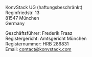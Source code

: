 KonvStack UG (haftungsbeschränkt)  
Reginfriedstr. 13  
81547 München  
Germany

Geschäftsführer: Frederik Fraaz  
Registergericht: Amtsgericht München  
Registernummer: HRB 286831  
Email: [contact@konvstack.com](mailto:contact@konvstack.com)  
